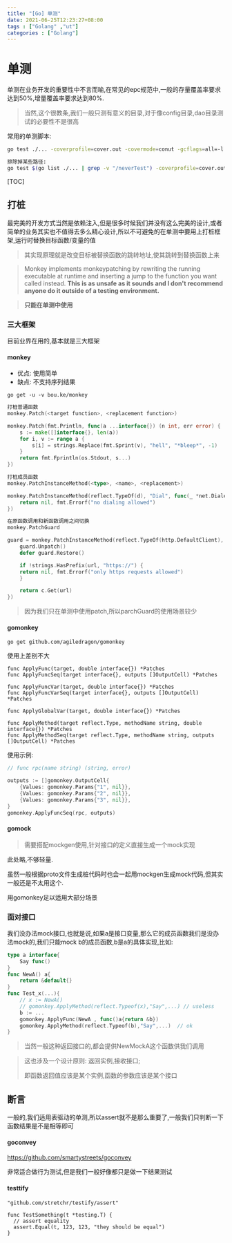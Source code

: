 ```yaml
---
title: "[Go] 单测"
date: 2021-06-25T12:23:27+08:00
tags : ["Golang" ,"ut"]
categories : ["Golang"]
---
```


# 单测

单测在业务开发的重要性中不言而喻,在常见的epc规范中,一般的存量覆盖率要求达到50%,增量覆盖率要求达到80%.

> 当然,这个很教条,我们一般只测有意义的目录,对于像config目录,dao目录测试的必要性不是很高

常用的单测脚本:

```sh
go test ./... -coverprofile=cover.out -covermode=conut -gcflags=all=-l -v

排除掉某些路径:
go test $(go list ./... | grep -v "/neverTest") -coverprofile=cover.out -covermode=conut -gcflags=all=-l -v
```

[TOC]



## 打桩

最完美的开发方式当然是依赖注入,但是很多时候我们并没有这么完美的设计,或者简单的业务其实也不值得去多么精心设计,所以不可避免的在单测中要用上打桩框架,运行时替换目标函数/变量的值

> 其实现原理就是改变目标被替换函数的跳转地址,使其跳转到替换函数上来

>  Monkey implements monkeypatching by rewriting the running executable at runtime and inserting a jump to the function you want called instead. **This is as unsafe as it sounds and I don't recommend anyone do it outside of a testing environment.**

> __只能在单测中使用__

### 三大框架

目前业界在用的,基本就是三大框架

#### monkey

- 优点: 使用简单
- 缺点: 不支持序列结果

```
go get -u -v bou.ke/monkey
```

```go
打桩普通函数
monkey.Patch(<target function>, <replacement function>)

monkey.Patch(fmt.Println, func(a ...interface{}) (n int, err error) {
    s := make([]interface{}, len(a))
    for i, v := range a {
        s[i] = strings.Replace(fmt.Sprint(v), "hell", "*bleep*", -1)
    }
    return fmt.Fprintln(os.Stdout, s...)
})
```

```go
打桩成员函数
monkey.PatchInstanceMethod(<type>, <name>, <replacement>)

monkey.PatchInstanceMethod(reflect.TypeOf(d), "Dial", func(_ *net.Dialer, _, _ string) (net.Conn, error) {
    return nil, fmt.Errorf("no dialing allowed")
})
```

```go
在原函数调用和新函数调用之间切换
monkey.PatchGuard

guard = monkey.PatchInstanceMethod(reflect.TypeOf(http.DefaultClient), "Get", func(c *http.Client, url string) (*http.Response, error) {
    guard.Unpatch()
    defer guard.Restore()

    if !strings.HasPrefix(url, "https://") {
    return nil, fmt.Errorf("only https requests allowed")
    }

    return c.Get(url)
})
```

> 因为我们只在单测中使用patch,所以parchGuard的使用场景较少

#### gomonkey

```
go get github.com/agiledragon/gomonkey
```

使用上差别不大

```
func ApplyFunc(target, double interface{}) *Patches
func ApplyFuncSeq(target interface{}, outputs []OutputCell) *Patches

func ApplyFuncVar(target, double interface{}) *Patches
func ApplyFuncVarSeq(target interface{}, outputs []OutputCell) *Patches

func ApplyGlobalVar(target, double interface{}) *Patches

func ApplyMethod(target reflect.Type, methodName string, double interface{}) *Patches
func ApplyMethodSeq(target reflect.Type, methodName string, outputs []OutputCell) *Patches
```

使用示例:

```go
// func rpc(name string) (string, error)

outputs := []gomonkey.OutputCell{
    {Values: gomonkey.Params{"1", nil}}, 
    {Values: gomonkey.Params{"2", nil}}, 
    {Values: gomonkey.Params{"3", nil}},
}
gomonkey.ApplyFuncSeq(rpc, outputs)
```



#### gomock

> 需要搭配mockgen使用,针对接口的定义直接生成一个mock实现

此处略,不够轻量.

虽然一般根据proto文件生成桩代码时也会一起用mockgen生成mock代码,但其实一般还是不太用这个.

用gomonkey足以适用大部分场景

### 面对接口

我们没办法mock接口,也就是说,如果a是接口变量,那么它的成员函数我们是没办法mock的,我们只能mock b的成员函数,b是a的具体实现,比如:

```go
type a interface{
    Say func()
}
func NewA() a{
    return &default{}
}
func Test_x(...){
    // x := NewA()
    // gomonkey.ApplyMethod(reflect.Typeof(x),"Say",...) // useless
    b := ...
    gomonkey.ApplyFunc(NewA , func()a{return &b})
    gomonkey.ApplyMethod(reflect.Typeof(b),"Say",...)  // ok
}
```

> 当然一般这种返回接口的,都会提供NewMockA这个函数供我们调用

> 这也涉及一个设计原则: 返回实例,接收接口; 
>
> 即函数返回值应该是某个实例,函数的参数应该是某个接口



## 断言

一般的,我们适用表驱动的单测,所以assert就不是那么重要了,一般我们只判断一下函数结果是不是相等即可

#### goconvey

https://github.com/smartystreets/goconvey

非常适合做行为测试,但是我们一般好像都只是做一下结果测试

#### testtify

```
"github.com/stretchr/testify/assert"
```

```
func TestSomething(t *testing.T) {
  // assert equality
  assert.Equal(t, 123, 123, "they should be equal")
}
```